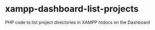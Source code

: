 # xampp-dashboard-list-projects
PHP code to list project directories in XAMPP htdocs on the Dashboard
